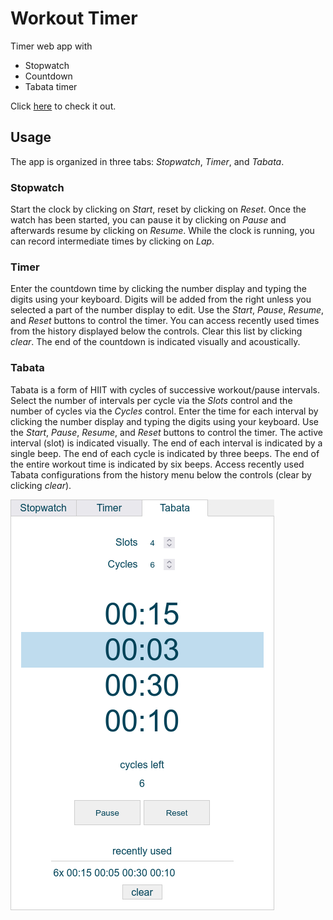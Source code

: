 # Workout Timer

Timer web app with

- Stopwatch
- Countdown
- Tabata timer

Click [here](https://swbg.github.io/JStimer/) to check it out.

## Usage

The app is organized in three tabs: _Stopwatch_, _Timer_, and _Tabata_.

### Stopwatch

Start the clock by clicking on _Start_, reset by clicking on _Reset_. Once the watch has been started, you can pause it by clicking on _Pause_ and afterwards resume by clicking on _Resume_. While the clock is running, you can record intermediate times by clicking on _Lap_.

### Timer

Enter the countdown time by clicking the number display and typing the digits using your keyboard. Digits will be added from the right unless you selected a part of the number display to edit. Use the _Start_, _Pause_, _Resume_, and _Reset_ buttons to control the timer. You can access recently used times from the history displayed below the controls. Clear this list by clicking _clear_. The end of the countdown is indicated visually and acoustically.

### Tabata

Tabata is a form of HIIT with cycles of successive workout/pause intervals. Select the number of intervals per cycle via the _Slots_ control and the number of cycles via the _Cycles_ control. Enter the time for each interval by clicking the number display and typing the digits using your keyboard. Use the _Start_, _Pause_, _Resume_, and _Reset_ buttons to control the timer. The active interval (slot) is indicated visually. The end of each interval is indicated by a single beep. The end of each cycle is indicated by three beeps. The end of the entire workout time is indicated by six beeps. Access recently used Tabata configurations from the history menu below the controls (clear by clicking _clear_).

![Tabata controls](/images/tabata.jpg)
